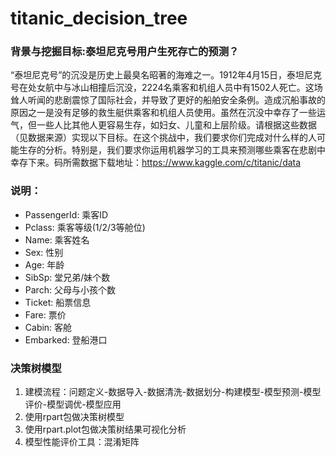 # titanic_decision_tree

### 背景与挖掘目标:**泰坦尼克号用户生死存亡的预测？**
“泰坦尼克号”的沉没是历史上最臭名昭著的海难之一。1912年4月15日，泰坦尼克号在处女航中与冰山相撞后沉没，2224名乘客和机组人员中有1502人死亡。这场耸人听闻的悲剧震惊了国际社会，并导致了更好的船舶安全条例。造成沉船事故的原因之一是没有足够的救生艇供乘客和机组人员使用。虽然在沉没中幸存了一些运气，但一些人比其他人更容易生存，如妇女、儿童和上层阶级。请根据这些数据（见数据来源）实现以下目标。在这个挑战中，我们要求你们完成对什么样的人可能生存的分析。特别是，我们要求你运用机器学习的工具来预测哪些乘客在悲剧中幸存下来。码所需数据下载地址：https://www.kaggle.com/c/titanic/data

### 说明：
- PassengerId: 乘客ID
- Pclass: 乘客等级(1/2/3等舱位)
- Name: 乘客姓名
- Sex: 性别
- Age: 年龄
- SibSp: 堂兄弟/妹个数
- Parch: 父母与小孩个数
- Ticket: 船票信息
- Fare: 票价
- Cabin: 客舱
- Embarked: 登船港口


### 决策树模型
1. 建模流程：问题定义-数据导入-数据清洗-数据划分-构建模型-模型预测-模型评价-模型调优-模型应用
2. 使用rpart包做决策树模型
3. 使用rpart.plot包做决策树结果可视化分析
4. 模型性能评价工具：混淆矩阵
